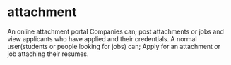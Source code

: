 # attachment
An online attachment portal
Companies can; post attachments or jobs and view applicants who have applied and their credentials.
A normal user(students or people looking for jobs) can; Apply for an attachment or job attaching their resumes.
